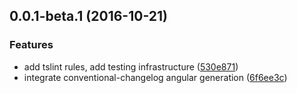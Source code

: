 <a name="0.0.1-beta.1"></a>
## 0.0.1-beta.1 (2016-10-21)


### Features

* add tslint rules, add testing infrastructure ([530e871](http://git.definiens.local/vt/vt.webclient/commits/530e871))
* integrate conventional-changelog angular generation ([6f6ee3c](http://git.definiens.local/vt/vt.webclient/commits/6f6ee3c))



